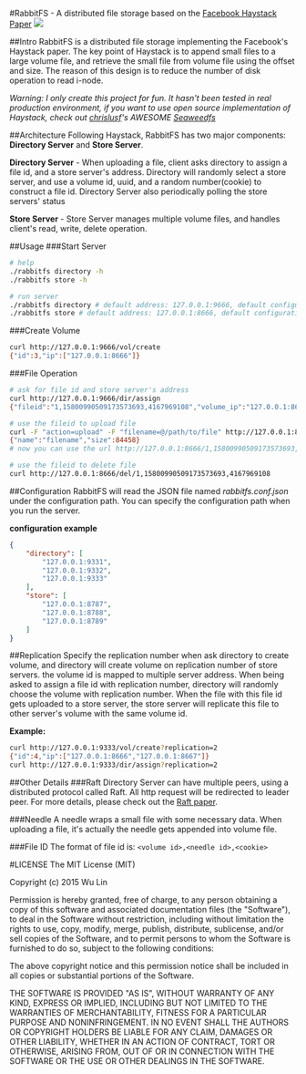 #RabbitFS - A distributed file storage based on the [Facebook Haystack Paper](https://www.usenix.org/legacy/event/osdi10/tech/full_papers/Beaver.pdf)
![](https://travis-ci.org/lilwulin/rabbitfs.svg)

##Intro
RabbitFS is a distributed file storage implementing the Facebook's Haystack paper.
The key point of Haystack is to append small files to a large volume file, and retrieve the
small file from volume file using the offset and size. The reason of this design is to reduce the number
of disk operation to read i-node.

*Warning: I only create this project for fun. It hasn't been tested in real production environment, if you want to use open source implementation of Haystack, check out [chrislusf](https://github.com/chrislusf)'s AWESOME [Seaweedfs](https://github.com/chrislusf/seaweedfs)*

##Architecture
Following Haystack, RabbitFS has two major components: **Directory Server** and **Store Server**.

**Directory Server** - When uploading a file, client asks directory to assign a file id, and a
store server's address. Directory will randomly select a store server, and use a volume id, uuid, and a random number(cookie) to construct a file id. Directory Server also periodically polling the store servers' status

**Store Server** - Store Server manages multiple volume files, and handles client's read, write, delete operation.

##Usage
###Start Server
```bash
# help
./rabbitfs directory -h
./rabbitfs store -h

# run server
./rabbitfs directory # default address: 127.0.0.1:9666, default configuration path: /etc/rabbitfs/
./rabbitfs store # default address: 127.0.0.1:8666, default configuration path and volume path: /etc/rabbitfs/
```
###Create Volume
```bash
curl http://127.0.0.1:9666/vol/create
{"id":3,"ip":["127.0.0.1:8666"]}
```
###File Operation
```bash
# ask for file id and store server's address
curl http://127.0.0.1:9666/dir/assign
{"fileid":"1,15800990509173573693,4167969108","volume_ip":"127.0.0.1:8666"}

# use the fileid to upload file
curl -F "action=upload" -F "filename=@/path/to/file" http://127.0.0.1:8666/1,15800990509173573693,4167969108
{"name":"filename","size":84458}
# now you can use the url http://127.0.0.1:8666/1,15800990509173573693,4167969108 to get the file

# use the fileid to delete file
curl http://127.0.0.1:8666/del/1,15800990509173573693,4167969108
```

##Configuration
RabbitFS will read the JSON file named *rabbitfs.conf.json* under the configuration path. You can specify the configuration path when you run the server.

**configuration example**
```json
{
	"directory": [
		"127.0.0.1:9331",
		"127.0.0.1:9332",
		"127.0.0.1:9333"
	],
	"store": [
		"127.0.0.1:8787",
		"127.0.0.1:8788",
		"127.0.0.1:8789"
	]
}
```

##Replication
Specify the replication number when ask directory to create volume, and directory will create volume on replication number of store servers. the volume id is mapped to multiple server address.
When being asked to assign a file id with replication number, directory will randomly choose the volume with replication number.
When the file with this file id gets uploaded to a store server, the store server will replicate this file to other server's volume with the same volume id.

**Example:**
```bash
curl http://127.0.0.1:9333/vol/create?replication=2
{"id":4,"ip":["127.0.0.1:8666","127.0.0.1:8667"]}
curl http://127.0.0.1:9333/dir/assign?replication=2
```

##Other Details
###Raft
Directory Server can have multiple peers, using a distributed protocol called Raft. All http request will be redirected to leader peer. For more details, please check out the [Raft paper](https://raftconsensus.github.io/).

###Needle
A needle wraps a small file with some necessary data. When uploading a file, it's actually the needle gets appended into volume file.

###File ID
The format of file id is: `<volume id>,<needle id>,<cookie>`

#LICENSE
The MIT License (MIT)

Copyright (c) 2015 Wu Lin

Permission is hereby granted, free of charge, to any person obtaining a copy
of this software and associated documentation files (the "Software"), to deal
in the Software without restriction, including without limitation the rights
to use, copy, modify, merge, publish, distribute, sublicense, and/or sell
copies of the Software, and to permit persons to whom the Software is
furnished to do so, subject to the following conditions:

The above copyright notice and this permission notice shall be included in
all copies or substantial portions of the Software.

THE SOFTWARE IS PROVIDED "AS IS", WITHOUT WARRANTY OF ANY KIND, EXPRESS OR
IMPLIED, INCLUDING BUT NOT LIMITED TO THE WARRANTIES OF MERCHANTABILITY,
FITNESS FOR A PARTICULAR PURPOSE AND NONINFRINGEMENT. IN NO EVENT SHALL THE
AUTHORS OR COPYRIGHT HOLDERS BE LIABLE FOR ANY CLAIM, DAMAGES OR OTHER
LIABILITY, WHETHER IN AN ACTION OF CONTRACT, TORT OR OTHERWISE, ARISING FROM,
OUT OF OR IN CONNECTION WITH THE SOFTWARE OR THE USE OR OTHER DEALINGS IN
THE SOFTWARE.
